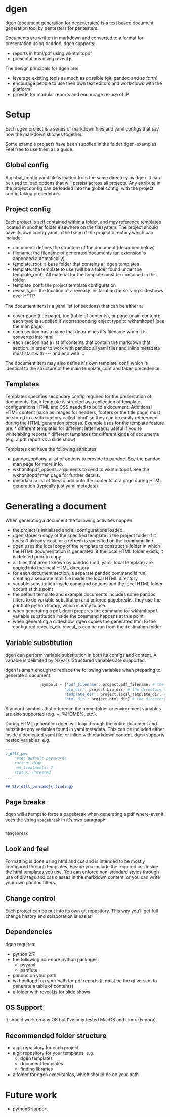 # dgen

dgen (document generation for degenerates) is a text based document generation tool by pentesters for pentesters.

Documents are written in markdown and converted to a format for presentation using pandoc. dgen supports:

* reports in html/pdf using wkhtmltopdf
* presentations using reveal.js

The design principals for dgen are:

* leverage existing tools as much as possible (git, pandoc and so forth)
* encourage people to use their own text editors and work-flows with the platform
* provide for modular reports and encourage re-use of IP

# Setup

Each dgen project is a series of markdown files and yaml configs that say how the markdown stitches together.

Some example projects have been supplied in the folder dgen-examples. Feel free to use them as a guide.

## Global config

A global_config.yaml file is loaded from the same directory as dgen. It can be used to load options that will persist across all projects. Any attribute in the project config can be loaded into the global config, with the project config taking precedence.

## Project config

Each project is self contained within a folder, and may reference templates located in another folder elsewhere on the filesystem. The project should have its own config.yaml in the base of the project directory which can include:

* document: defines the structure of the document (described below)
* filename: the filename of generated documents (an extension is appended automatically)
* template_root: a base folder that contains all dgen templates
* template: the template to use (will be a folder found under the template_root). All material for the template must be contained in this folder.
* template_conf: the project template configuration
* revealjs_dir: the location of a reveal.js installation for serving slideshows over HTTP

The document item is a yaml list (of sections) that can be either a:

* cover page (title page), toc (table of contents), or page (main content): each type is supplied it's corresponding object type to wkhtmltopdf (see the man page).
* each section has a name that determines it's filename when it is converted into html
* each section has a list of contents that contain the markdown that section. In order to work with pandoc all yaml files and inline metadata must start with --- and end with ...

The document item may also define it's own template_conf, which is identical to the structure of the main template_conf and takes precedence.

## Templates

Templates specifies secondary config required for the presentation of documents. Each template is structed as a collection of template configurations HTML and CSS needed to build a document. Additional HTML content (such as images for headers, footers or the title page) must be stored in a subdirectory called 'html' so they can be easily referenced during the HTML generation process. Example uses for the template feature are:
    * different templates for different letterheads. useful if you're whitelabling reports
    * different templates for different kinds of documents (e.g. a pdf report vs a slide show)

Templates can have the following attributes:

* pandoc_options: a list of options to provide to pandoc. See the pandoc man page for more info.
* wkhtmltopdf_options: arguments to send to wkhtmltopdf. See the wkhtmltopdf man page for further details.
* metadata: a list of files to add onto the contents of a page during HTML generation (typically just yaml metadata)

# Generating a document

When generating a document the following activities happen:

* the project is initialised and all configurations loaded.
* dgen stores a copy of the specified template in the project folder if it doesn't already exist, or a refresh is specified on the command line
* dgen uses the local copy of the template to construct a folder in which the HTML documentation is generated. if the local HTML folder exists, it is deleted prior to copy
* all files that aren't known by pandoc (.md, yaml, local template) are copied into the local HTML directory
* for each document section, a separate pandoc command is run, creating a separate html file inside the local HTML directory
* variable substitution inside command options and the local HTML folder occurs at this point
* the default template and example documents includes some pandoc filters to do variable substitution and enforce pagebreaks. they use the panflute python library, which is easy to use. 
* when generating a pdf, dgen prepares the command for wkhtmltopdf. variable substitution inside the command happens at this point
* when generating a slideshow, dgen copies the generated html to the configured revealjs_dir. reveal_js can be run from the destination folder


## Variable substitution

dgen can perform variable substitution in both its configs and content. A variable is delimited by %{var}. Structured variables are supported.

dgen is smart enough to replace the following variables when preparing to generate a document:

```python
                symbols = {'pdf_filename': project.pdf_filename, # the defined filename with a .pdf extension
                          'bin_dir': project.bin_dir, # the directory of the dgen script
                          'template_dir': project.local_template_dir, # the directory of the projects local template
                          'html_dir': project.html_dir} # the directory of the project's local html directory
```

Standard symbols that reference the home folder or environment variables are also supported (e.g. ~, %HOME%, etc.).

During HTML generation dgen will loop through the entire document and substitute any variables found in yaml metadata. This can be included either inside a dedicated yaml file, or inline with markdown content. dgen supports nested variables, e.g.

```markdown
---
v_dflt_pw:
    name: Default passwords
    rating: High
    num_treatments: 2
    status: Untested
...

## %{v_dflt_pw.name}{.finding}
```

## Page breaks

dgen will attempt to force a pagebreak when generating a pdf where-ever it sees the string `%pagebreak` in it's own paragraph:

```

%pagebreak

```


## Look and feel

Formatting is done using html and css and is intended to be mostly configured through templates. Ensure you include the required css inside the html templates you use. You can enforce non-standard styles through use of div tags and css classes in the markdown content, or you can write your own pandoc filters.

## Change control

Each project can be put into its own git repository. This way you'll get full change history and colaboration is easier.

## Dependencies

dgen requires:

* python 2.7. 
* the following non-core python packages:
    * pyyaml
    * panflute
* pandoc on your path
* wkhtmltopdf on your path for pdf reports (it must be the qt version to generate a table of contents)
* a folder with reveal.js for slide shows

## OS Support

It should work on any OS but I've only tested MacOS and Linux (Fedora).

## Recommended folder structure

* a git repository for each project
* a git repository for your templates, e.g.
    * dgen templates
    * document templates
    * finding libraries
* a folder for dgen executables, which should be on your path

# Future work

* python3 support
